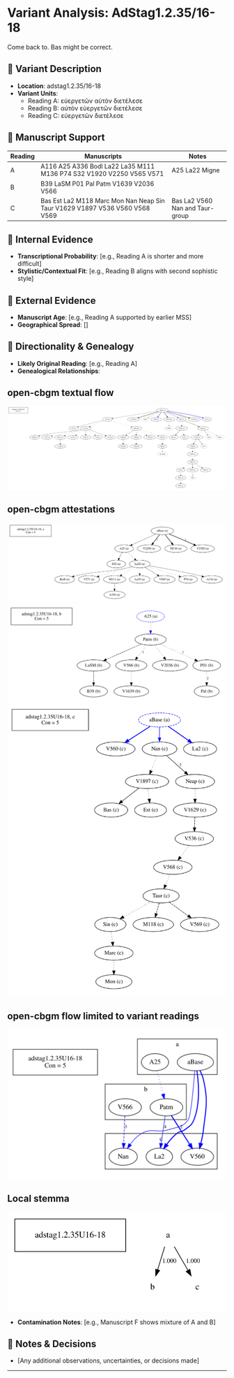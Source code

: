 # Variant Analysis: AdStag1.2.35/16-18

Come back to. Bas might be correct.

## 📌 Variant Description
- **Location**: adstag1.2.35/16-18
- **Variant Units**: 
  - Reading A: εὐεργετῶν αὐτὸν διετέλεσε
  - Reading B: αὐτὸν εὐεργετῶν διετέλεσε
  - Reading C: εὐεργετῶν διετέλεσε

## 🧬 Manuscript Support
| Reading | Manuscripts | Notes |
|--------|-------------|-------|
| A      | A116 A25 A336 Bodl La22 La35 M111 M136 P74 S32 V1920 V2250 V565 V571 | A25 La22 Migne |
| B      | B39 LaSM P01 Pal Patm V1639 V2036 V566    |  |
| C      | Bas Est La2 M118 Marc Mon Nan Neap Sin Taur V1629 V1897 V536 V560 V568 V569       | Bas La2 V560 Nan and Taur-group |

## 🧠 Internal Evidence
- **Transcriptional Probability**: [e.g., Reading A is shorter and more difficult]
- **Stylistic/Contextual Fit**: [e.g., Reading B aligns with second sophistic style]

## 🧭 External Evidence
- **Manuscript Age**: [e.g., Reading A supported by earlier MSS]
- **Geographical Spread**: []

## 🔄 Directionality & Genealogy
- **Likely Original Reading**: [e.g., Reading A]
- **Genealogical Relationships**:
## open-cbgm textual flow ##
![adstag1.2.35U16-18](flow/adstag1.2.35U16-18-textual-flow.svg "adstag1.2.35U16-18")
## open-cbgm attestations ##
![adstag1.2.35U16-18Ra](attestations/adstag1.2.35U16-18Ra-coherence-attestations.svg "adstag1.2.35U16-18Ra")
![adstag1.2.35U16-18Rb](attestations/adstag1.2.35U16-18Rb-coherence-attestations.svg "adstag1.2.35U16-18Rb")
![adstag1.2.35U16-18Rc](attestations/adstag1.2.35U16-18Rc-coherence-attestations.svg "adstag1.2.35U16-18Rc")
## open-cbgm flow limited to variant readings ##
![adstag1.2.35U16-18](variants/adstag1.2.35U16-18-coherence-variants.svg "adstag1.2.35U16-18")
## Local stemma ##
![adstag1.2.35U16-18](local/adstag1.2.35U16-18-local-stemma.svg "adstag1.2.35U16-18")

- **Contamination Notes**: [e.g., Manuscript F shows mixture of A and B]

## 📝 Notes & Decisions
- [Any additional observations, uncertainties, or decisions made]

---